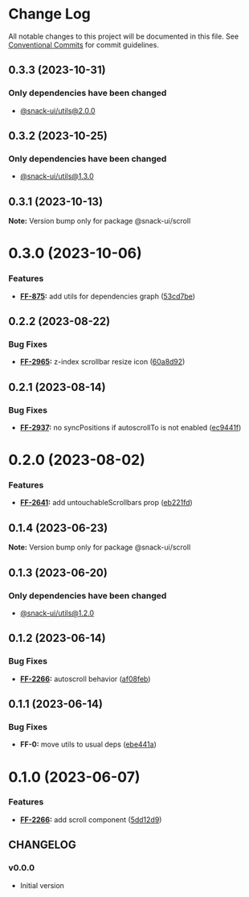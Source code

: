 # Change Log

All notable changes to this project will be documented in this file.
See [Conventional Commits](https://conventionalcommits.org) for commit guidelines.

## 0.3.3 (2023-10-31)

### Only dependencies have been changed
* [@snack-ui/utils@2.0.0](https://git.sbercloud.tech/sbercloud-ui/tokens-design-system/snack-uikit/-/blob/master/packages/utils/CHANGELOG.md)





## 0.3.2 (2023-10-25)

### Only dependencies have been changed
* [@snack-ui/utils@1.3.0](https://git.sbercloud.tech/sbercloud-ui/tokens-design-system/snack-uikit/-/blob/master/packages/utils/CHANGELOG.md)





## 0.3.1 (2023-10-13)

**Note:** Version bump only for package @snack-ui/scroll





# 0.3.0 (2023-10-06)


### Features

* **[FF-875](https://jira.sbercloud.tech/browse/FF-875):** add utils for dependencies graph ([53cd7be](https://git.sbercloud.tech/sbercloud-ui/tokens-design-system/snack-uikit/commits/53cd7be638f01e573cb52b2417a39f4df4f6089b))





## 0.2.2 (2023-08-22)


### Bug Fixes

* **[FF-2965](https://jira.sbercloud.tech/browse/FF-2965):** z-index scrollbar resize icon ([60a8d92](https://git.sbercloud.tech/sbercloud-ui/tokens-design-system/snack-uikit/commits/60a8d922d6cd43d6b02e9de1160bdbe16da2cb5f))





## 0.2.1 (2023-08-14)


### Bug Fixes

* **[FF-2937](https://jira.sbercloud.tech/browse/FF-2937):** no syncPositions if autoscrollTo is not enabled ([ec9441f](https://git.sbercloud.tech/sbercloud-ui/tokens-design-system/snack-uikit/commits/ec9441fabf0b9ed72b3cafd89bff27f9e3613272))





# 0.2.0 (2023-08-02)


### Features

* **[FF-2641](https://jira.sbercloud.tech/browse/FF-2641):** add untouchableScrollbars prop ([eb221fd](https://git.sbercloud.tech/sbercloud-ui/tokens-design-system/snack-uikit/commits/eb221fdfc16625fa0293c4e11e2c4229102ca354))





## 0.1.4 (2023-06-23)

**Note:** Version bump only for package @snack-ui/scroll





## 0.1.3 (2023-06-20)

### Only dependencies have been changed
* [@snack-ui/utils@1.2.0](https://git.sbercloud.tech/sbercloud-ui/tokens-design-system/snack-uikit/-/blob/master/packages/utils/CHANGELOG.md)





## 0.1.2 (2023-06-14)


### Bug Fixes

* **[FF-2266](https://jira.sbercloud.tech/browse/FF-2266):** autoscroll behavior ([af08feb](https://git.sbercloud.tech/sbercloud-ui/tokens-design-system/snack-uikit/commits/af08feb14adc2d70f54893e49cc3903e57485c6a))





## 0.1.1 (2023-06-14)


### Bug Fixes

* **FF-0:** move utils to usual deps ([ebe441a](https://git.sbercloud.tech/sbercloud-ui/tokens-design-system/snack-uikit/commits/ebe441ac398065cbe8523cbedd3df53176b9aea5))





# 0.1.0 (2023-06-07)


### Features

* **[FF-2266](https://jira.sbercloud.tech/browse/FF-2266):** add scroll component ([5dd12d9](https://git.sbercloud.tech/sbercloud-ui/tokens-design-system/snack-uikit/commits/5dd12d9bec61c3ac4c2d70eada92bb231f57dadc))





## CHANGELOG

### v0.0.0

- Initial version
